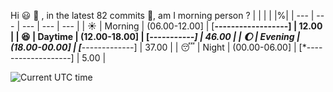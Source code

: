 Hi :smiley: :wave:   , in the latest 82 commits :bug:, am I morning person ?
| | | | |%|
| --- | --- | --- | --- | --- |
| :sunny: | Morning | (06.00-12.00] | [**------------------] | 12.00 |
| :satisfied: | Daytime | (12.00-18.00] | [*********-----------] | 46.00 |
| :moon: | Evening | (18.00-00.00] | [*******-------------] | 37.00 |
| :sleeping: | Night | (00.00-06.00] | [*-------------------] | 5.00 |

![Current UTC time](https://jojoee.jojoee.com/api/utcnowgif?now)
